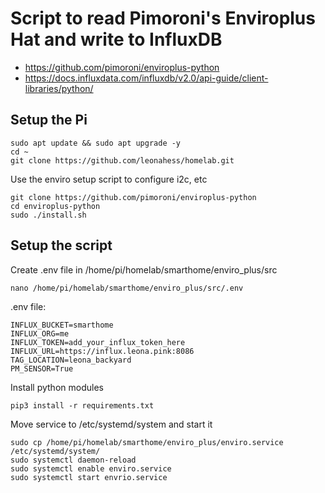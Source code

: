 # Script to read Pimoroni's Enviroplus Hat and write to InfluxDB


- https://github.com/pimoroni/enviroplus-python
- https://docs.influxdata.com/influxdb/v2.0/api-guide/client-libraries/python/

## Setup the Pi

```
sudo apt update && sudo apt upgrade -y
cd ~
git clone https://github.com/leonahess/homelab.git
```

Use the enviro setup script to configure i2c, etc
```
git clone https://github.com/pimoroni/enviroplus-python
cd enviroplus-python
sudo ./install.sh
```

## Setup the script

Create .env file in /home/pi/homelab/smarthome/enviro_plus/src
```
nano /home/pi/homelab/smarthome/enviro_plus/src/.env
```

.env file:
```
INFLUX_BUCKET=smarthome
INFLUX_ORG=me
INFLUX_TOKEN=add_your_influx_token_here
INFLUX_URL=https://influx.leona.pink:8086
TAG_LOCATION=leona_backyard
PM_SENSOR=True
```

Install python modules
```
pip3 install -r requirements.txt
```

Move service to /etc/systemd/system and start it
```
sudo cp /home/pi/homelab/smarthome/enviro_plus/enviro.service /etc/systemd/system/
sudo systemctl daemon-reload
sudo systemctl enable enviro.service
sudo systemctl start envrio.service
```
